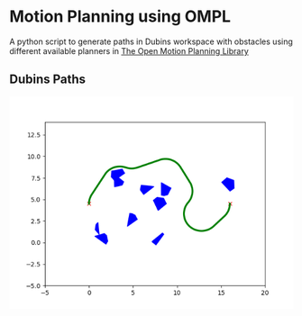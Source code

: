 # Motion Planning using OMPL

A python script to generate paths in Dubins workspace with obstacles using different available planners in [The Open Motion Planning Library](https://ompl.kavrakilab.org/)

## Dubins Paths

![RRT_path](./plots/RRTstar_r2.png)
